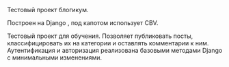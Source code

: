 Тестовый проект блогикум.

Построен на Django , под капотом использует CBV.

Тестовый проект для обучения. Позволяет публиковать посты, классифицировать их на категории  и оставлять комментарии к ним.
Аутентификация и авторизация реализована базовыми методами Django с минимальными изменениями.

